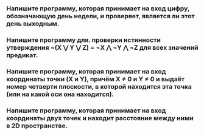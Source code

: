 ### Напишите программу, которая принимает на вход цифру, обозначающую день недели, и проверяет, является ли этот день выходным.  
###  Напишите программу для. проверки истинности утверждения ¬(X ⋁ Y ⋁ Z) = ¬X ⋀ ¬Y ⋀ ¬Z для всех значений предикат.
###  Напишите программу, которая принимает на вход координаты точки (X и Y), причём X ≠ 0 и Y ≠ 0 и выдаёт номер четверти плоскости, в которой находится эта точка (или на какой оси она находится).  
### Напишите программу, которая принимает на вход координаты двух точек и находит расстояние между ними в 2D пространстве.
